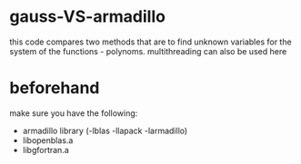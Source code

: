 # gauss-VS-armadillo
this code compares two methods that are to find unknown variables for the system of the functions - polynoms. 
multithreading can also be used here

# beforehand 
make sure you have the following:
- armadillo library 
(-lblas -llapack -larmadillo)
- libopenblas.a
- libgfortran.a
